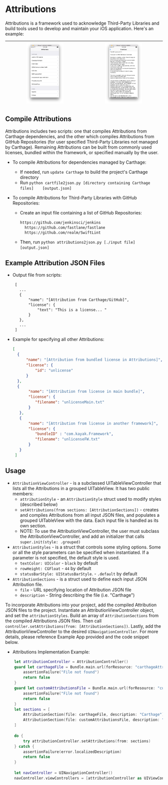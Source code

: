 # Attributions

Attributions is a framework used to acknowledge Third-Party Libraries and build tools used to develop and maintain your iOS application. Here's an example:

| <img src="https://github.com/kayak/attributions/blob/SourceCode/Screenshots/AttributionsListView.png" style="width: 50%; height: 50%"> | <img src="https://github.com/kayak/attributions/blob/SourceCode/Screenshots/AttributionsLicenseView.png" style="width: 50%; height: 50%">  |
:---:|:---:


## Compile Attributions

Attributions includes two scripts: one that compiles Attributions from Carthage dependencies, and the other which compiles Attributions from GitHub Repositories (for user specified Third-Party Libraries not managed by Carthage). Remaining Attributions can be built from commonly used licenses, bundled within the framework, or specified manually by the user.

* To compile Attributions for dependencies managed by Carthage:
	* If needed, run `update Carthage` to build the project's Carthage directory
	* Run `python cartfile2json.py [directory containing Carthage files] 	[output.json]`

* To compile Attributions for Third-Party Libraries with GitHub Repositories:
	* Create an input file containing a list of GitHub Repositories:
        ``` text
        https://github.com/jenkinsci/jenkins
	      https://github.com/fastlane/fastlane
	      https://github.com/realm/SwiftLint
      	```
  * Then, run `python attributions2json.py [./input file] [output.json]`

## Example Attribution JSON Files

* Output file from scripts:

     ```
      [
        ...
      	{
            "name": "[Attribution from Carthage/GitHub]",
            "license": {
                "text": "This is a license... "
        	}
        },
        ...
      ]
     ```

* Example for specifying all other Attributions:

    ```json
    [
      {
          "name": "[Attribution from bundled license in Attributions]",
          "license": {
              "id": "unlicense"
          }
      },
      {
           "name": "[Attribution from license in main bundle]",
           "license": {
              "filename": "unlicenseMain.txt"
           }
       },
       {
           "name": "[Attribution from license in another framework]",
           "license": {
              "bundleID" : "com.kayak.Framework",
              "filename": "unlicenseFW.txt"
           }
       }
     ]
     ```

## Usage

* `AttributionViewController` - is a subclassed UITableViewController that lists all the Attributions in a grouped UITableView. It has two public members:
  * `attributionStyle` - an `AttributionStyle` struct used to modify styles (described below)
  * `setAttributions(from sections: [AttributionSections])` - creates and compiles Attributions from all input JSON files, and populates a grouped UITableView with the data. Each input file is handled as its own section.
  * NOTE: To use the AttributionViewController, the user must subclass the AttributionViewController, and add an initializer that calls `super.init(style: .grouped)`
* `AttributionStyles` - is a struct that controls some styling options. Some or all the style parameters  can be specified when instantiated. If a parameter is not specified, the default style is used.
    * `textColor: UIColor` - `black` by default
    * `rowHeight: CGFloat` - `44` by default
    * `statusBarStyle: UIStatusBarStyle`. - `.default` by default
* `AttributionSections` - is a struct used to define each input JSON Attribution file.
  * `file` -  URL specifying location of Attribution JSON file
  * `description` - String describing the file (i.e. "Carthage")

To incorporate Attributions into your project, add the compiled Attribution JSON files to the project. Instantiate an AttributionViewController object, and set the `attributionStyles`. Build an array of `AttributionSections` from the compiled Attributions JSON files. Then call `controller.setAttributions(from: [AttributionSections])`. Lastly, add the AttributionViewController to the desired `UINavigationController`. For more details, please reference Example App provided and the code snippet below.

* Attributions Implementation Example:

```swift
	let attributionController = AttributionController()
	guard let carthageFile = Bundle.main.url(forResource: "carthageAttributions", withExtension: "json") else {
		assertionFailure("File not found")
		return false
	}
	guard let customAttributionsFile = Bundle.main.url(forResource: "customAttributions", withExtension: "json") else {
		assertionFailure("File not found")
		return false
	}
	let sections = [
		AttributionSection(file: carthageFile, description: "Carthage"),
		AttributionSection(file: customAttributionsFile, description: "Other")
	]

	do {
		try attributionController.setAttributions(from: sections)
	} catch {
		assertionFailure(error.localizedDescription)
		return false
	}

	let navController = UINavigationController()
	navController.viewControllers = [attributionController as UIViewController]
```

